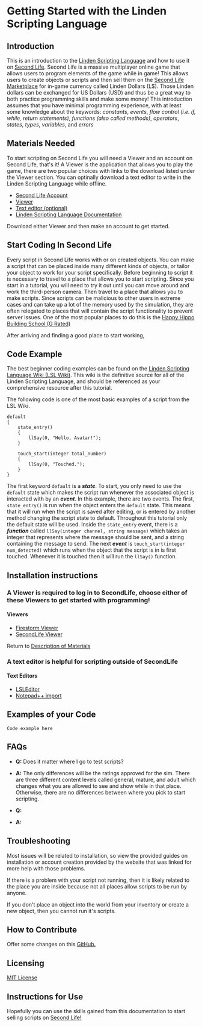 # Getting Started with the Linden Scripting Language
## Introduction
This is an introduction to the [Linden Scripting Language](http://wiki.secondlife.com/wiki/A_Basic_LSL_Tutorial) and how to use it on [Second Life](https://secondlife.com/). Second Life is a massive multiplayer online game that allows users to program elements of the game while in game! This allows users to create objects or scripts and then sell them on the [Second Life Marketplace](https://marketplace.secondlife.com/) for in-game currency called Linden Dollars (L$). Those Linden dollars can be exchanged for US Dollars (USD) and thus be a great way to both practice programming skills and make some money! This introduction assumes that you have minimal programming experience, with at least some knowledge about the keywords: *constants*, *events*, *flow control (i.e. if, while, return statements)*, *functions (also called methods)*, *operators*, *states*, *types*, *variables*, and *errors*

## Materials Needed
To start scripting on Second Life you will need a Viewer and an account on Second Life, that's it! A Viewer is the application that allows you to play the game, there are two popular choices with links to the download listed under the Viewer section. You can optinally download a text editor to write in the Linden Scripting Language while offline.

- [Second Life Account](https://join.secondlife.com/)
- [Viewer](#viewers)
- [Text editor (optional)](#text-editors)
- [Linden Scripting Language Documentation](http://wiki.secondlife.com/wiki/LSL_Portal)

Download either Viewer and then make an account to get started.

## Start Coding In Second Life
Every script in Second Life works with or on created objects. You can make a script that can be placed inside many different kinds of objects, or tailor your object to work for your script specifically. Before beginning to script it is necessary to travel to a place that allows you to start scripting. Since you start in a tutorial, you will need to try it out until you can move around and work the third-person camera. Then travel to a place that allows you to make scripts. Since scripts can be malicious to other users in extreme cases and can take up a lot of the memory used by the simulation, they are often relegated to places that will contain the script functionality to prevent server issues. One of the most popular places to do this is the [Happy Hippo Building School (G Rated)](http://maps.secondlife.com/secondlife/Pandorus/96/129/30)



After arriving and finding a good place to start working, 



## Code Example
The best beginner coding examples can be found on the [Linden Scripting Language Wiki (LSL Wiki)](http://wiki.secondlife.com/wiki/A_Basic_LSL_Tutorial). This wiki is the definitive source for all of the Linden Scripting Language, and should be referenced as your comprehensive resource after this tutorial. 

The following code is one of the most basic examples of a script from the LSL Wiki.

```
default
{
    state_entry()
    {
        llSay(0, "Hello, Avatar!");
    }
 
    touch_start(integer total_number)
    {
        llSay(0, "Touched.");
    }
}
``` 

The first keyword ```default``` is a ***state***. To start, you only need to use the ```default``` state which makes the script run whenever the associated object is interacted with by an ***event***. In this example, there are two events. The first, ```state_entry()``` is run when the object enters the ```default``` state. This means that it will run when the script is saved after editing, or is entered by another method changing the script state to default. Throughout this tutorial only the default state will be used. Inside the ```state_entry``` event, there is a ***function*** called ```llSay(integer channel, string message)``` which takes an integer that represents where the message should be sent, and a string containing the message to send.
The next ***event*** is ```touch_start(integer num_detected)``` which runs when the object that the script is in is first touched. Whenever it is touched then it will run the ```llSay()``` function.


## Installation instructions
### A Viewer is required to log in to SecondLife, choose either of these Viewers to get started with programming!
#### Viewers
- [Firestorm Viewer](https://www.firestormviewer.org/os/)
- [SecondLife Viewer](https://secondlife.com/support/downloads/)

Return to [Description of Materials](#description-of-materials)

### A text editor is helpful for scripting outside of SecondLife
#### Text Editors
- [LSLEditor](https://sourceforge.net/projects/lsleditor/)
- [Notepad++ import](https://pastebin.com/maYqDNxT)
## Examples of your Code
```
Code example here
```
## FAQs

- **Q:** Does it matter where I go to test scripts?

- **A:** The only differences will be the ratings approved for the sim. There are three different content levels called general, mature, and adult which changes what you are allowed to see and show while in that place. Otherwise, there are no differences between where you pick to start scripting.

- **Q:**

- **A:**

## Troubleshooting

Most issues will be related to installation, so view the provided guides on installation or account creation provided by the website that was linked for more help with those problems.

If there is a problem with your script not running, then it is likely related to the place you are inside because not all places allow scripts to be run by anyone.

If you don't place an object into the world from your inventory or create a new object, then you cannot run it's scripts.

## How to Contribute

Offer some changes on this [GitHub.](https://github.com/t9605tripp/linden-scripting-tutorial)

## Licensing

[MIT License](https://github.com/t9605tripp/linden-scripting-tutorial/blob/main/LICENSE)

## Instructions for Use

Hopefully you can use the skills gained from this documentation to start selling scripts on [Second Life!](https://secondlife.com/)
